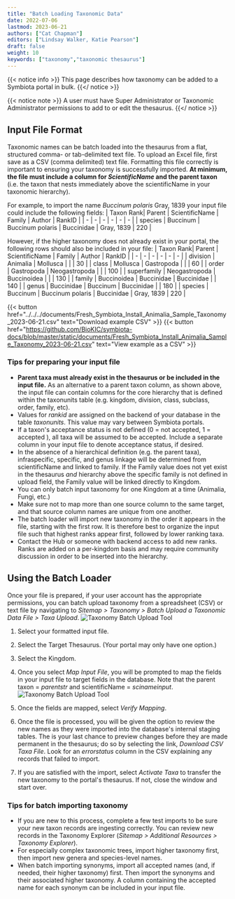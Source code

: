 ```yaml
---
title: "Batch Loading Taxonomic Data"
date: 2022-07-06
lastmod: 2023-06-21
authors: ["Cat Chapman"]
editors: ["Lindsay Walker, Katie Pearson"]
draft: false
weight: 10
keywords: ["taxonomy","taxonomic thesaurus"]
---
```


{{< notice info >}} 
 This page describes how taxonomy can be added to a Symbiota portal in bulk.
 {{</ notice >}}

{{< notice note >}}
  A user must have Super Administrator or Taxonomic Administrator permissions to add to or edit the thesaurus.
{{</ notice >}}

## Input File Format
Taxonomic names can be batch loaded into the thesaurus from a flat, structured comma- or tab-delimited text file. To upload an Excel file, first save as a CSV (comma delimited) text file. Formatting this file correctly is important to ensuring your taxonomy is successfully imported. **At minimum, the file must include a column for _ScientificName_ and the parent taxon** (i.e. the taxon that nests immediately above the scientificName in your taxonomic hierarchy).

For example, to import the name _Buccinum polaris_ Gray, 1839 your input file could include the following fields: 
| Taxon Rank| Parent | ScientificName | Family | Author | RankID |
| - | - | - | - | - | - |
| species | Buccinum | Buccinum polaris | Buccinidae | Gray, 1839 | 220 |

However, if the higher taxonomy does not already exist in your portal, the following rows should also be included in your file:
| Taxon Rank| Parent | ScientificName | Family | Author | RankID |
| - | - | - | - | - | - |
| division | Animalia | Mollusca | | | 30 |
| class | Mollusca | Gastropoda | | | 60 |
| order | Gastropoda | Neogastropoda | | | 100 |
| superfamily | Neogastropoda | Buccinoidea | | | 130 |
| family | Buccinoidea | Buccinidae | Buccinidae | | 140 |
| genus | Buccinidae | Buccinum | Buccinidae | | 180 |
| species | Buccinum | Buccinum polaris | Buccinidae | Gray, 1839 | 220 |


{{< button href="../../../documents/Fresh_Symbiota_Install_Animalia_Sample_Taxonomy_2023-06-21.csv" text="Download example CSV" >}}
{{< button href="https://github.com/BioKIC/symbiota-docs/blob/master/static/documents/Fresh_Symbiota_Install_Animalia_Sample_Taxonomy_2023-06-21.csv" text="View example as a CSV" >}}

### Tips for preparing your input file
- **Parent taxa must already exist in the thesaurus or be included in the input file.** As an alternative to a parent taxon column, as shown above, the input file can contain columns for the core hierarchy that is defined within the taxonunits table (e.g. kingdom, division, class, subclass, order, family, etc).
- Values for *_rankid_* are assigned on the backend of your database in the table _taxonunits_. This value may vary between Symbiota portals.
- If a taxon's acceptance status is not defined (0 = not accepted, 1 = accepted ), all taxa will be assumed to be accepted. Include a separate column in your input file to denote acceptance status, if desired.
- In the absence of a hierarchical definition (e.g. the parent taxa), infraspecific, specific, and genus linkage will be determined from scientificName and linked to family. If the Family value does not yet exist in the thesaurus _and_ hierarchy above the specific family is not defined in upload field, the Family value will be linked directly to Kingdom.
- You can only batch input taxonomy for one Kingdom at a time (Animalia, Fungi, etc.)
- Make sure not to map more than one source column to the same target, and that source column names are unique from one another.
- The batch loader will import new taxonomy in the order it appears in the file, starting with the first row. It is therefore best to organize the input file such that highest ranks appear first, followed by lower ranking taxa.
- Contact the Hub or someone with backend access to add new ranks. Ranks are added on a per-kingdom basis and may require community discussion in order to be inserted into the hierarchy.

## Using the Batch Loader
Once your file is prepared, if your user account has the appropriate permissions, you can batch upload taxonomy from a spreadsheet (CSV) or text file by navigating to _Sitemap > Taxonomy > Batch Upload a Taxonomic Data File > Taxa Upload_.
![Taxonomy Batch Upload Tool](/symbiota-docs/images/taxonomybatchloader.png)

1) Select your formatted input file.
2) Select the Target Thesaurus. (Your portal may only have one option.)
3) Select the Kingdom.

4) Once you select _Map Input File_, you will be prompted to map the fields in your input file to target fields in the database. Note that the parent taxon = _parentstr_ and scientificName = _scinameinput_.
![Taxonomy Batch Upload Tool](/symbiota-docs/images/taxonomybatchloader2.png)

5) Once the fields are mapped, select _Verify Mapping_. 

6) Once the file is processed, you will be given the option to review the new names as they were imported into the database's internal staging tables. The is your last chance to preview changes before they are made permanent in the thesaurus; do so by selecting the link, _Download CSV Taxa File_. Look for an _errorstatus_ column in the CSV explaining any records that failed to import.

7) If you are satisfied with the import, select _Activate Taxa_ to transfer the new taxonomy to the portal's thesaurus. If not, close the window and start over.

### Tips for batch importing taxonomy
- If you are new to this process, complete a few test imports to be sure your new taxon records are ingesting correctly. You can review new records in the Taxonomy Explorer (_Sitemap > Additional Resources > Taxonomy Explorer_).
- For especially complex taxonomic trees, import higher taxonomy first, then import new genera and species-level names.
- When batch importing synonyms, import all accepted names (and, if needed, their higher taxonomy) first. Then import the synonyms and their associated higher taxonomy. A column containing the accepted name for each synonym can be included in your input file.
